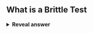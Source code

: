 ## What is a Brittle Test
<details>
<summary><b>Reveal answer</b></summary>
One that fails because another service fails
</details>

